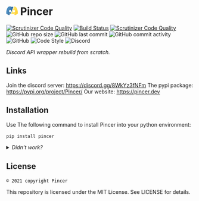 <h1><img src="img/icon.png" height="24px" alt="Pincer Logo"> Pincer</h1>

<!--
![PyPI - Downloads](https://img.shields.io/pypi/dm/Pincer)
[![PyPI - Downloads](https://img.shields.io/badge/dynamic/json?label=downloads&query=%24.total_downloads&url=https%3A%2F%2Fapi.pepy.tech%2Fapi%2Fprojects%2FPincer)](https://pypi.org/project/Pincer)
![PyPI](https://img.shields.io/pypi/v/Pincer)
![PyPI - Format](https://img.shields.io/pypi/format/Pincer)
![PyPI - Python Version](https://img.shields.io/pypi/pyversions/Pincer)
-->

[![Scrutinizer Code Quality](https://scrutinizer-ci.com/g/Pincer-org/pincer/badges/quality-score.png?b=main)](https://scrutinizer-ci.com/g/Pincer-org/pincer/?branch=main)
[![Build Status](https://scrutinizer-ci.com/g/Pincer-org/Pincer/badges/build.png?b=main)](https://scrutinizer-ci.com/g/Pincer-org/Pincer/build-status/main)
[![Scrutinizer Code Quality](https://scrutinizer-ci.com/g/Pincer-org/Pincer/badges/quality-score.png?b=main)](https://scrutinizer-ci.com/g/Pincer-org/Pincer/?branch=main)
![GitHub repo size](https://img.shields.io/github/repo-size/Pincer-org/Pincer)
![GitHub last commit](https://img.shields.io/github/last-commit/Pincer-org/Pincer)
![GitHub commit activity](https://img.shields.io/github/commit-activity/m/Pincer-org/Pincer)
![GitHub](https://img.shields.io/github/license/Pincer-org/Pincer)
![Code Style](https://img.shields.io/badge/code%20style-pep8-green)
![Discord](https://img.shields.io/discord/881531065859190804)

*Discord API wrapper rebuild from scratch.*

## Links

Join the discord server: https://discord.gg/8WkYz3fNFm
The pypi package: https://pypi.org/project/Pincer/
Our website: https://pincer.dev


## Installation

Use The following command to install Pincer into your python environment:
```bash
pip install pincer
```

<details>
	<summary>
		<i>Didn't work?</i>
	</summary>

Depending on your python installation, you might need to use one of the following.

*pip isn't in the path but python is*
```sh
python -m pip install pincer
```

*Unix system can use pip3/python3 command*
```sh
python3 -m pip install pincer
```

```sh
pip3 install pincer
```

*python isn't in the path*
```sh
path/to/python.exe -m pip install pincer
```

*Using multiple python versions*
```sh
py -m pip install pincer
```
</details>


## License

`© 2021 copyright Pincer`

This repository is licensed under the MIT License.
See LICENSE for details.
